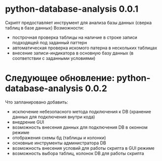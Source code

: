 # python-database-analysis 0.0.1
Скрипт предоставляет инструмент для анализа базы данных (сверка таблиц в базе данных)
Возможности:
- построчная проверка таблицы на наличие в строке записи подходящей под заданный паттерн
- автоматическая проверка искомого патерна в нескольких таблицах
- внесение записи-индикатора в основную базу данных (в соответствии с заданными условиями)

# Следующее обновление: python-database-analysis 0.0.2
Что запланировано добавить:
- исключение небезопасного метода подключения к DB (хранение данных для подключения внутри кода)
- внедрение GUI
- возможность внесения данных для подключения DB в оконном режиме
- отображения схемы бд (таблицы и колонки)
- основные инструменты администратора DB
- возможность внесения условий для работы скрипта в GUI режиме
- возможность выбора таблиц, колонок DB для работы скрипта
